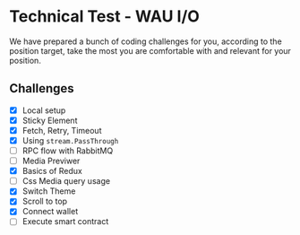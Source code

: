 # Technical Test - WAU I/O #


We have prepared a bunch of coding challenges for you, according to the position target, take the most you are comfortable with and relevant for your position.


## Challenges ##

- [x] Local setup
- [x] Sticky Element
- [x] Fetch, Retry, Timeout
- [x] Using `stream.PassThrough`
- [ ] RPC flow with RabbitMQ
- [ ] Media Previwer
- [x] Basics of Redux
- [ ] Css Media query usage
- [x] Switch Theme
- [x] Scroll to top
- [x] Connect wallet
- [ ] Execute smart contract
